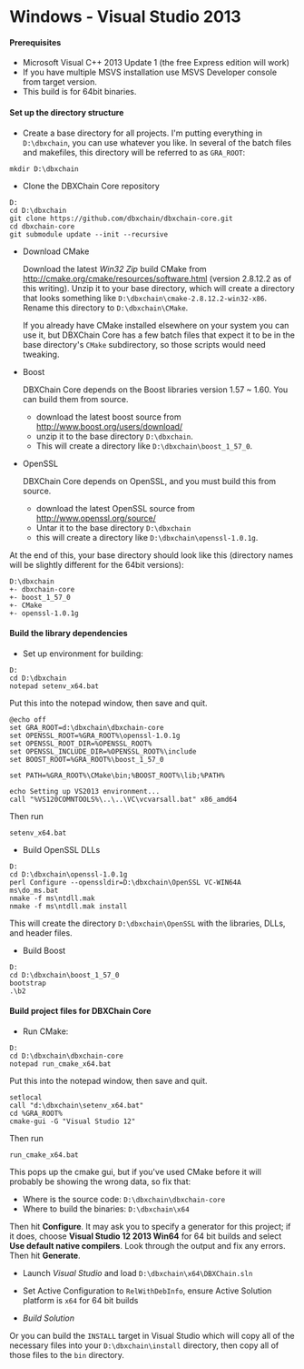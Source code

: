 Windows - Visual Studio 2013
============================
#### Prerequisites ####
* Microsoft Visual C++ 2013 Update 1 (the free Express edition will work)
* If you have multiple MSVS installation use MSVS Developer console from target version.
* This build is for 64bit binaries.

#### Set up the directory structure ####
* Create a base directory for all projects.  I'm putting everything in
  `D:\dbxchain`, you can use whatever you like.  In several of the batch files
  and makefiles, this directory will be referred to as `GRA_ROOT`:

```
mkdir D:\dbxchain
```

* Clone the DBXChain Core repository

```
D:
cd D:\dbxchain
git clone https://github.com/dbxchain/dbxchain-core.git
cd dbxchain-core
git submodule update --init --recursive
```

* Download CMake

  Download the latest *Win32 Zip* build CMake from
  http://cmake.org/cmake/resources/software.html (version 2.8.12.2 as of this
  writing).  Unzip it to your base directory, which will create a directory that
  looks something like `D:\dbxchain\cmake-2.8.12.2-win32-x86`.  Rename this
  directory to `D:\dbxchain\CMake`.

  If you already have CMake installed elsewhere on your system you can use it,
  but DBXChain Core has a few batch files that expect it to be in the base
  directory's `CMake` subdirectory, so those scripts would need tweaking.

* Boost

   DBXChain Core depends on the Boost libraries version 1.57 ~ 1.60.  You can build them from
   source.
   * download the latest boost source from http://www.boost.org/users/download/
   * unzip it to the base directory `D:\dbxchain`.
   * This will create a directory like `D:\dbxchain\boost_1_57_0`.

* OpenSSL

   DBXChain Core depends on OpenSSL, and you must build this from source.
    * download the latest OpenSSL source from http://www.openssl.org/source/
    * Untar it to the base directory `D:\dbxchain`
    * this will create a directory like `D:\dbxchain\openssl-1.0.1g`.

At the end of this, your base directory should look like this (directory names will
be slightly different for the 64bit versions):
```
D:\dbxchain
+- dbxchain-core
+- boost_1_57_0
+- CMake
+- openssl-1.0.1g
```

#### Build the library dependencies ####

* Set up environment for building:

```
D:
cd D:\dbxchain
notepad setenv_x64.bat
```

Put this into the notepad window, then save and quit.

```
@echo off
set GRA_ROOT=d:\dbxchain\dbxchain-core
set OPENSSL_ROOT=%GRA_ROOT%\openssl-1.0.1g
set OPENSSL_ROOT_DIR=%OPENSSL_ROOT%
set OPENSSL_INCLUDE_DIR=%OPENSSL_ROOT%\include
set BOOST_ROOT=%GRA_ROOT%\boost_1_57_0

set PATH=%GRA_ROOT%\CMake\bin;%BOOST_ROOT%\lib;%PATH%

echo Setting up VS2013 environment...
call "%VS120COMNTOOLS%\..\..\VC\vcvarsall.bat" x86_amd64
```

Then run

```
setenv_x64.bat
```


* Build OpenSSL DLLs
```
D:
cd D:\dbxchain\openssl-1.0.1g
perl Configure --openssldir=D:\dbxchain\OpenSSL VC-WIN64A
ms\do_ms.bat
nmake -f ms\ntdll.mak
nmake -f ms\ntdll.mak install
```

  This will create the directory `D:\dbxchain\OpenSSL` with the libraries, DLLs,
  and header files.

* Build Boost
```
D:
cd D:\dbxchain\boost_1_57_0
bootstrap
.\b2
```

#### Build project files for DBXChain Core ####

* Run CMake:

```
D:
cd D:\dbxchain\dbxchain-core
notepad run_cmake_x64.bat
```
Put this into the notepad window, then save and quit.
```
setlocal
call "d:\dbxchain\setenv_x64.bat"
cd %GRA_ROOT%
cmake-gui -G "Visual Studio 12"
```
Then run
```
run_cmake_x64.bat
```

 This pops up the cmake gui, but if you've used CMake before it will probably be
 showing the wrong data, so fix that:
 * Where is the source code: `D:\dbxchain\dbxchain-core`
 * Where to build the binaries: `D:\dbxchain\x64` 

 Then hit **Configure**.  It may ask you to specify a generator for this
 project; if it does, choose **Visual Studio 12 2013 Win64** for 64 bit builds and select **Use default
 native compilers**.  Look through the output and fix any errors.  Then
 hit **Generate**.


* Launch *Visual Studio* and load `D:\dbxchain\x64\DBXChain.sln` 
* Set Active Configuration to `RelWithDebInfo`, ensure Active Solution platform is `x64` for 64 bit builds

* *Build Solution*

Or you can build the `INSTALL` target in Visual Studio which will
copy all of the necessary files into your `D:\dbxchain\install`
directory, then copy all of those files to the `bin` directory.

